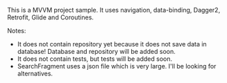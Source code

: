 This is a MVVM project sample. It uses navigation, data-binding, Dagger2, Retrofit, Glide and Coroutines.

Notes:
* It does not contain repository yet because it does not save data in database! Database and repository will be added soon.
* It does not contain tests, but tests will be added soon.
* SearchFragment uses a json file which is very large. I'll be looking for alternatives.
